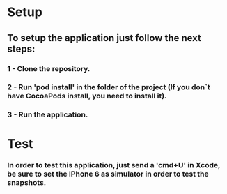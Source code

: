 # Setup

## To setup the application just follow the next steps:

### 1 - Clone the repository.
### 2 - Run 'pod install' in the folder of the project (If you don`t have CocoaPods install, you need to install it).
### 3 - Run the application.

# Test
### In order to test this application, just send a 'cmd+U' in Xcode, be sure to set the IPhone 6 as simulator in order to test the snapshots.
